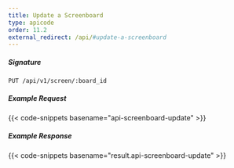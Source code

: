 ```yaml
---
title: Update a Screenboard
type: apicode
order: 11.2
external_redirect: /api/#update-a-screenboard
---
```


##### Signature
`PUT /api/v1/screen/:board_id`
##### Example Request
{{< code-snippets basename="api-screenboard-update" >}}
##### Example Response
{{< code-snippets basename="result.api-screenboard-update" >}}